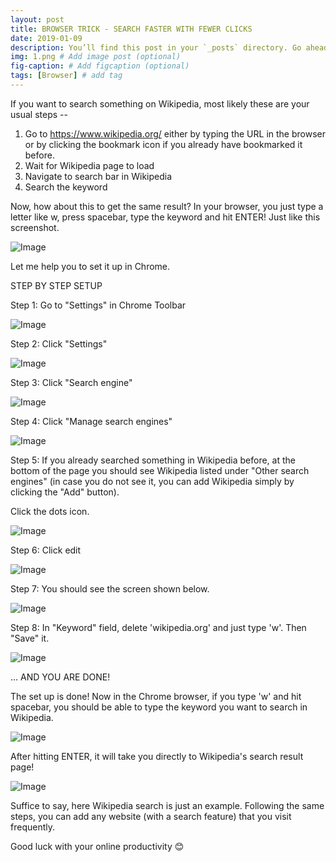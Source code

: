 ```yaml
---
layout: post
title: BROWSER TRICK - SEARCH FASTER WITH FEWER CLICKS
date: 2019-01-09 
description: You’ll find this post in your `_posts` directory. Go ahead and edit it and re-build the site to see your changes. # Add post description (optional)
img: 1.png # Add image post (optional)
fig-caption: # Add figcaption (optional)
tags: [Browser] # add tag
---
```

If you want to search something on Wikipedia, most likely these are your usual steps --

1.  Go to <https://www.wikipedia.org/> either by typing the URL in the browser or by clicking the bookmark icon if you already have bookmarked it before.
2.  Wait for Wikipedia page to load
3.  Navigate to search bar in Wikipedia
4.  Search the keyword

Now, how about this to get the same result? In your browser, you just type a letter like w, press spacebar, type the keyword and hit ENTER! Just like this screenshot.

![Image]({{site.baseurl}}/assets/img/1.png)

Let me help you to set it up in Chrome.

STEP BY STEP SETUP

Step 1: Go to "Settings" in Chrome Toolbar

![Image]({{site.baseurl}}/assets/img/s1.png)

Step 2: Click "Settings"

![Image]({{site.baseurl}}/assets/img/s2.png)

Step 3: Click "Search engine"

![Image]({{site.baseurl}}/assets/img/s3.png)

Step 4: Click "Manage search engines"

![Image]({{site.baseurl}}/assets/img/s4.png)

Step 5: If you already searched something in Wikipedia before, at the bottom of the page you should see Wikipedia listed under "Other search engines" (in case you do not see it, you can add Wikipedia simply by clicking the "Add" button).

Click the dots icon.

![Image]({{site.baseurl}}/assets/img/s5.png)

Step 6: Click edit

![Image]({{site.baseurl}}/assets/img/s6.png)

Step 7: You should see the screen shown below.

![Image]({{site.baseurl}}/assets/img/s7.png)

Step 8: In "Keyword" field, delete 'wikipedia.org' and just type 'w'. Then "Save" it.

![Image]({{site.baseurl}}/assets/img/s8.png)

... AND YOU ARE DONE!

The set up is done! Now in the Chrome browser, if you type 'w' and hit spacebar, you should be able to type the keyword you want to search in Wikipedia.

![Image]({{site.baseurl}}/assets/img/1.png)

After hitting ENTER, it will take you directly to Wikipedia's search result page!

![Image]({{site.baseurl}}/assets/img/wiki.png)

Suffice to say, here Wikipedia search is just an example. Following the same steps, you can add any website (with a search feature) that you visit frequently.

Good luck with your online productivity 😊